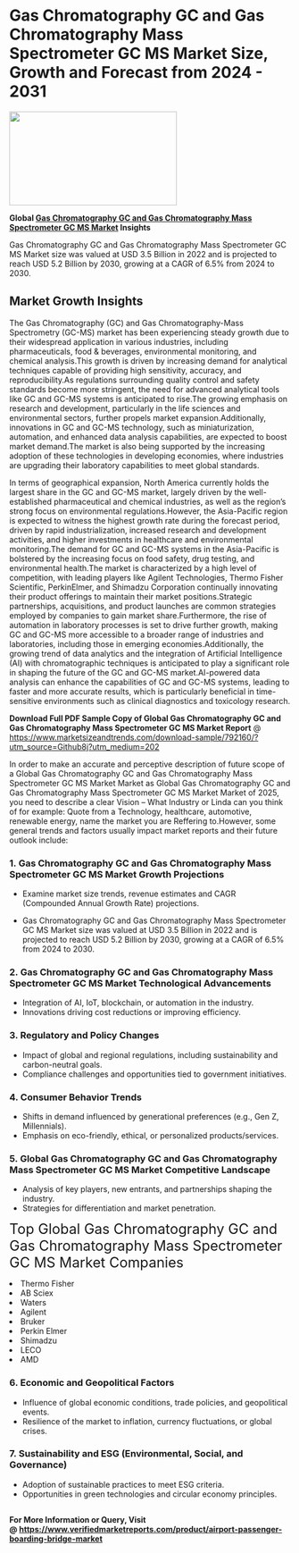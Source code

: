 <H1>Gas Chromatography GC and Gas Chromatography Mass Spectrometer GC MS Market Size, Growth and Forecast from 2024 - 2031</H1><img class="aligncenter size-medium wp-image-584254" src="https://thirdeyenews.in/wp-content/uploads/2024/09/Global-Market-Research-300x168.jpeg" alt="" width="300" height="168" /><p><strong>Global&nbsp;<a href="https://www.marketsizeandtrends.com/download-sample/792160/?utm_source=Github8j?utm_medium=202">Gas Chromatography GC and Gas Chromatography Mass Spectrometer GC MS Market</a> Insights</strong></p><p>Gas Chromatography GC and Gas Chromatography Mass Spectrometer GC MS Market size was valued at USD 3.5 Billion in 2022 and is projected to reach USD 5.2 Billion by 2030, growing at a CAGR of 6.5% from 2024 to 2030.</p><p><h2>Market Growth Insights</h2> <p>The Gas Chromatography (GC) and Gas Chromatography-Mass Spectrometry (GC-MS) market has been experiencing steady growth due to their widespread application in various industries, including pharmaceuticals, food & beverages, environmental monitoring, and chemical analysis.This growth is driven by increasing demand for analytical techniques capable of providing high sensitivity, accuracy, and reproducibility.As regulations surrounding quality control and safety standards become more stringent, the need for advanced analytical tools like GC and GC-MS systems is anticipated to rise.The growing emphasis on research and development, particularly in the life sciences and environmental sectors, further propels market expansion.Additionally, innovations in GC and GC-MS technology, such as miniaturization, automation, and enhanced data analysis capabilities, are expected to boost market demand.The market is also being supported by the increasing adoption of these technologies in developing economies, where industries are upgrading their laboratory capabilities to meet global standards.</p> <p>In terms of geographical expansion, North America currently holds the largest share in the GC and GC-MS market, largely driven by the well-established pharmaceutical and chemical industries, as well as the region’s strong focus on environmental regulations.However, the Asia-Pacific region is expected to witness the highest growth rate during the forecast period, driven by rapid industrialization, increased research and development activities, and higher investments in healthcare and environmental monitoring.The demand for GC and GC-MS systems in the Asia-Pacific is bolstered by the increasing focus on food safety, drug testing, and environmental health.The market is characterized by a high level of competition, with leading players like Agilent Technologies, Thermo Fisher Scientific, PerkinElmer, and Shimadzu Corporation continually innovating their product offerings to maintain their market positions.Strategic partnerships, acquisitions, and product launches are common strategies employed by companies to gain market share.Furthermore, the rise of automation in laboratory processes is set to drive further growth, making GC and GC-MS more accessible to a broader range of industries and laboratories, including those in emerging economies.Additionally, the growing trend of data analytics and the integration of Artificial Intelligence (AI) with chromatographic techniques is anticipated to play a significant role in shaping the future of the GC and GC-MS market.AI-powered data analysis can enhance the capabilities of GC and GC-MS systems, leading to faster and more accurate results, which is particularly beneficial in time-sensitive environments such as clinical diagnostics and toxicology research.</p> <p><span class=""><strong>Download Full PDF Sample Copy of Global Gas Chromatography GC and Gas Chromatography Mass Spectrometer GC MS Market Report</strong> @ <a href="https://www.marketsizeandtrends.com/download-sample/792160/?utm_source=Github8j?utm_medium=202" target="_blank">https://www.marketsizeandtrends.com/download-sample/792160/?utm_source=Github8j?utm_medium=202</a></span></p><p>In order to make an accurate and perceptive description of future scope of a Global&nbsp;Gas Chromatography GC and Gas Chromatography Mass Spectrometer GC MS Market Market as Global&nbsp;Gas Chromatography GC and Gas Chromatography Mass Spectrometer GC MS Market Market of 2025, you need to describe a clear Vision &ndash; What Industry or Linda can you think of for example: Quote from a Technology, healthcare, automotive, renewable energy, name the market you are Reffering to.However, some general trends and factors usually impact market reports and their future outlook include:</p><h3>1.&nbsp;<strong>Gas Chromatography GC and Gas Chromatography Mass Spectrometer GC MS Market Growth Projections</strong></h3><ul><li>Examine market size trends, revenue estimates and CAGR (Compounded Annual Growth Rate) projections.</li><li><p>Gas Chromatography GC and Gas Chromatography Mass Spectrometer GC MS Market size was valued at USD 3.5 Billion in 2022 and is projected to reach USD 5.2 Billion by 2030, growing at a CAGR of 6.5% from 2024 to 2030.</p></li></ul><h3>2.&nbsp;<strong>Gas Chromatography GC and Gas Chromatography Mass Spectrometer GC MS Market Technological Advancements</strong></h3><ul><li>Integration of AI, IoT, blockchain, or automation in the industry.</li><li>Innovations driving cost reductions or improving efficiency.</li></ul><h3>3.&nbsp;<strong>Regulatory and Policy Changes</strong></h3><ul><li>Impact of global and regional regulations, including sustainability and carbon-neutral goals.</li><li>Compliance challenges and opportunities tied to government initiatives.</li></ul><h3>4.&nbsp;<strong>Consumer Behavior Trends</strong></h3><ul><li>Shifts in demand influenced by generational preferences (e.g., Gen Z, Millennials).</li><li>Emphasis on eco-friendly, ethical, or personalized products/services.</li></ul><h3>5.&nbsp;<strong>Global Gas Chromatography GC and Gas Chromatography Mass Spectrometer GC MS Market Competitive Landscape</strong></h3><ul><li>Analysis of key players, new entrants, and partnerships shaping the industry.</li><li>Strategies for differentiation and market penetration.</li></ul><p data-pm-slice="1 1 []"><span style="color: inherit; font-family: inherit; font-size: 25px;">Top Global Gas Chromatography GC and Gas Chromatography Mass Spectrometer GC MS Market Companies</span></p><div class="" data-test-id=""><p><li>Thermo Fisher</li><li> AB Sciex</li><li> Waters</li><li> Agilent</li><li> Bruker</li><li> Perkin Elmer</li><li> Shimadzu</li><li> LECO</li><li> AMD</li></p></div><h3>6.&nbsp;<strong>Economic and Geopolitical Factors</strong></h3><ul><li>Influence of global economic conditions, trade policies, and geopolitical events.</li><li>Resilience of the market to inflation, currency fluctuations, or global crises.</li></ul><h3>7.&nbsp;<strong>Sustainability and ESG (Environmental, Social, and Governance)</strong></h3><ul><li>Adoption of sustainable practices to meet ESG criteria.</li><li>Opportunities in green technologies and circular economy principles.</li></ul><h2><strong style="font-size: 14px;">For More Information or Query, Visit @&nbsp;</strong><a style="background-color: #ffffff; font-size: 14px;" href="https://www.marketsizeandtrends.com/report/gas-chromatography-gc-and-gas-chromatography-mass-spectrometer-gc-ms-market/" target="_blank">https://www.verifiedmarketreports.com/product/airport-passenger-boarding-bridge-market</a></h2>